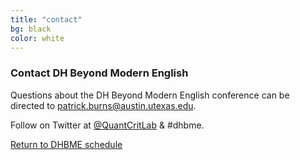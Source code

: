 ```yaml
---
title: "contact"
bg: black
color: white
---
```


### Contact DH Beyond Modern English

Questions about the DH Beyond Modern English conference can be directed to [patrick.burns@austin.utexas.edu](mailto:patrick.burns@austin.utexas.edu?subject=DHBME%20Conference).

Follow on Twitter at [@QuantCritLab](https://twitter.com/QuantCritLab) & #dhbme.

<a href="#schedule">Return to DHBME schedule</a>
